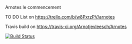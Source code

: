 
Arnotes le commencement

TO DO List on https://trello.com/b/w8PxrzPV/arnotes

Travis build on https://travis-ci.org/Arnotjevleesch/Arnotes

[![Build Status](https://travis-ci.org/Arnotjevleesch/Arnotes.png)](https://travis-ci.org/Arnotjevleesch/Arnotes)